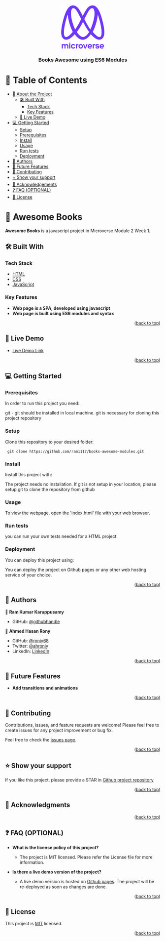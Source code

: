 <a name="readme-top"></a>

<div align="center">
  <!-- You are encouraged to replace this logo with your own! Otherwise you can also remove it. -->
  <img src="readme-assets/murple_logo.png" alt="logo" width="140"  height="auto" />
  <br/>

  <h3><b>Books Awesome using ES6 Modules</b></h3>

</div>

<!-- TABLE OF CONTENTS -->

# 📗 Table of Contents

- [📖 About the Project](#about-project)
  - [🛠 Built With](#built-with)
    - [Tech Stack](#tech-stack)
    - [Key Features](#key-features)
  - [🚀 Live Demo](#live-demo)
- [💻 Getting Started](#getting-started)
  - [Setup](#setup)
  - [Prerequisites](#prerequisites)
  - [Install](#install)
  - [Usage](#usage)
  - [Run tests](#run-tests)
  - [Deployment](#triangular_flag_on_post-deployment)
- [👥 Authors](#authors)
- [🔭 Future Features](#future-features)
- [🤝 Contributing](#contributing)
- [⭐️ Show your support](#support)
- [🙏 Acknowledgements](#acknowledgements)
- [❓ FAQ (OPTIONAL)](#faq)
- [📝 License](#license)

<!-- PROJECT DESCRIPTION -->

# 📖 Awesome Books <a name="about-project"></a>

**Awesome Books** is a javascript project in Microverse Module 2 Week 1. 

## 🛠 Built With <a name="built-with"></a>

### Tech Stack <a name="tech-stack"></a>

  <ul>
    <li><a href="">HTML</a></li>
    <li><a href="">CSS</a></li>
    <li><a href="">JavaScript</a></li>
  </ul>


<!-- Features -->

### Key Features <a name="key-features"></a>


- **Web page is a SPA, developed using javascript**
- **Web page is built using ES6 modules and syntax**



<p align="right">(<a href="#readme-top">back to top</a>)</p>

<!-- LIVE DEMO -->

## 🚀 Live Demo <a name="live-demo"></a>


- [Live Demo Link](https://ram1117.github.io/books-awesome-modules/)

<p align="right">(<a href="#readme-top">back to top</a>)</p>

<!-- GETTING STARTED -->

## 💻 Getting Started <a name="getting-started"></a>


### Prerequisites

In order to run this project you need:

git - git should be installed in local machine. git is necessary for cloning this project repository



### Setup

Clone this repository to your desired folder:

```
 git clone https://github.com/ram1117/books-awesome-modules.git
```

### Install

Install this project with:

The project needs no installation. If git is not setup in your location, please setup git to clone the repository from github


### Usage

To view the webpage, open the 'index.html' file with your web browser.

### Run tests

you can run your own tests needed for a HTML project.

### Deployment

You can deploy this project using:

You can deploy the project on Github pages or any other web hosting service of your choice.

<p align="right">(<a href="#readme-top">back to top</a>)</p>

<!-- AUTHORS -->

## 👥 Authors <a name="authors"></a>


👤 **Ram Kumar Karuppusamy**

- GitHub: [@githubhandle](https://github.com/ram1117)

👤 **Ahmed Hasan Rony**

- GitHub: [@roniy68](https://github.com/roniy68)
- Twitter: [@ahroniy](https://twitter.com/ahroniy)
- LinkedIn: [LinkedIn](https://linkedin.com/in/ahroniy)

<p align="right">(<a href="#readme-top">back to top</a>)</p>

<!-- FUTURE FEATURES -->

## 🔭 Future Features <a name="future-features"></a>

-  **Add transitions and animations**

<p align="right">(<a href="#readme-top">back to top</a>)</p>

<!-- CONTRIBUTING -->

## 🤝 Contributing <a name="contributing"></a>

Contributions, issues, and feature requests are welcome! Please feel free to create issues for any project improvement or bug fix.

Feel free to check the [issues page](https://github.com/ram1117/books-awesome-modules/issues).

<p align="right">(<a href="#readme-top">back to top</a>)</p>

<!-- SUPPORT -->

## ⭐️ Show your support <a name="support"></a>

If you like this project, please provide a STAR in 
[Github project repository](https://github.com/ram1117/books-awesome-modules)


<p align="right">(<a href="#readme-top">back to top</a>)</p>

<!-- ACKNOWLEDGEMENTS -->

## 🙏 Acknowledgments <a name="acknowledgements"></a>




<p align="right">(<a href="#readme-top">back to top</a>)</p>

<!-- FAQ (optional) -->

## ❓ FAQ (OPTIONAL) <a name="faq"></a>

- **What is the license policy of this project?**

  - The project is MIT licensed. Please refer the License file for more information.

- **Is there a live demo version of the project?**

  - A live demo version is hosted on [Github pages](https://ram1117.github.io/books-awesome-modules/). The project will be re-deployed as soon as changes are done.

<p align="right">(<a href="#readme-top">back to top</a>)</p>

<!-- LICENSE -->

## 📝 License <a name="license"></a>

This project is [MIT](./LICENSE) licensed.

<p align="right">(<a href="#readme-top">back to top</a>)</p>

